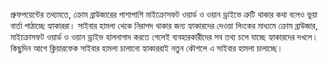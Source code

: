 প্রুফপয়েন্টের তথ্যমতে, ক্রোম ব্রাউজারের পাশাপাশি মাইক্রোসফট ওয়ার্ড ও ওয়ান ড্রাইভে ত্রুটি থাকার কথা বলেও ভুয়া বার্তা পাঠাচ্ছে হ্যাকাররা। সাইবার হামলা থেকে নিরাপদ থাকার জন্য হ্যাকারদের দেওয়া লিংকের মাধ্যমে ক্রোম ব্রাউজার, মাইক্রোসফট ওয়ার্ড ও ওয়ান ড্রাইভ হালনাগাদ করতে গেলেই ব্যবহারকারীদের সব তথ্য চলে যাচ্ছে হ্যাকারদের দখলে। কিছুদিন আগে ক্লিয়ারফেক সাইবার হামলা চালানো হ্যাকাররাই নতুন কৌশলে এ সাইবার হামলা চালাচ্ছে।
